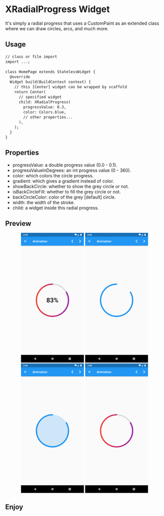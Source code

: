 # XRadialProgress Widget
It's simply a radial progress that uses a CustomPaint as an extended class where we can draw circles, arcs, and much more.

## Usage
```
// class or file import
import ...;

class HomePage extends StatelessWidget {
  @override
  Widget build(BuildContext context) {
    // this [Center] widget can be wrapped by scaffold
    return Center(
      // specified widget
      child: XRadialProgress(
        progressValue: 0.3,
        color: Colors.blue,
        // other properties...
      ),
    );
  }
}
```

## Properties
- progressValue: a double progress value (0.0 - 0.1).
- progressValueInDegrees: an int progress value (0 - 360).
- color: which colors the circle progress.
- gradient: which gives a gradient instead of color.
- showBackCircle: whether to show the grey circle or not.
- isBackCircleFill: whether to fill the grey circle or not.
- backCircleColor: color of the grey [default] circle.
- width: the width of the stroke.
- child: a widget inside this radial progress.

## Preview
<p align="center">
  <img src="Screenshots/4.png" width="200" hieght="200">
  <img src="Screenshots/1.png" width="200" hieght="200">
  <img src="Screenshots/2.png" width="200" hieght="200">
  <img src="Screenshots/3.png" width="200" hieght="200">
</p>

## Enjoy
